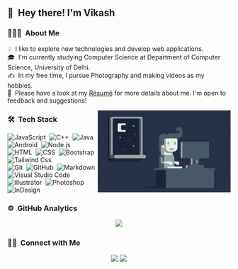 ## 👋 &nbsp;Hey there! I'm Vikash

### 👨🏻‍💻 &nbsp;About Me

💡 &nbsp;I like to explore new technologies and develop web applications.\
🎓 &nbsp;I'm currently studying Computer Science at Department of Computer Science, University of Delhi.\
✍️ &nbsp;In my free time, I pursue Photography and making videos as my hobbies.\
📄 &nbsp;Please have a look at my [Résumé](https://vikashprajapati.github.io/vikashprajapati.github.io/resume.pdf) for more details about me. I'm open to feedback and suggestions!

<img alt="Night Coding" src="https://github.com/vikashprajapati/vikashprajapati/blob/main/assets/Night-Coding.gif" align="right"/>

### 🛠 &nbsp;Tech Stack

![JavaScript](https://img.shields.io/badge/-JavaScript-333333?style=flat&logo=javascript)&nbsp;
![C++](https://img.shields.io/badge/-C++-333333?style=flat&logo=C%2B%2B&logoColor=00599C)&nbsp;
![Java](https://img.shields.io/badge/-Java-339333?style=flat&logo=java)&nbsp;
![Android](https://img.shields.io/badge/-Android-87fb33?style=flat&logo=android)&nbsp;
![Node.js](https://img.shields.io/badge/-Node.js-456f33?style=flat&logo=node.js)&nbsp;
![HTML](https://img.shields.io/badge/-HTML-333333?style=flat&logo=HTML5)&nbsp;
![CSS](https://img.shields.io/badge/-CSS-333333?style=flat&logo=CSS3&logoColor=1572B6)&nbsp;
![Bootstrap](https://img.shields.io/badge/-Bootstrap-333333?style=flat&logo=bootstrap&logoColor=563D7C)\
![Tailwind Css](https://img.shields.io/badge/-Tailwind-333333?style=flat&logo=tailwindcss&logoColor=56647C)\
![Git](https://img.shields.io/badge/-Git-333333?style=flat&logo=git)&nbsp;
![GitHub](https://img.shields.io/badge/-GitHub-333333?style=flat&logo=github)&nbsp;
![Markdown](https://img.shields.io/badge/-Markdown-333333?style=flat&logo=markdown)\
![Visual Studio Code](https://img.shields.io/badge/-Visual%20Studio%20Code-333333?style=flat&logo=visual-studio-code&logoColor=007ACC)&nbsp;
![Illustrator](https://img.shields.io/badge/-Illustrator-333333?style=flat&logo=adobe-illustrator)&nbsp;
![Photoshop](https://img.shields.io/badge/-Photoshop-333333?style=flat&logo=adobe-photoshop)&nbsp;
![InDesign](https://img.shields.io/badge/-InDesign-333333?style=flat&logo=adobe-indesign)

### ⚙️ &nbsp;GitHub Analytics

<p align="center">
<a href="https://github.com/vikashprajapati">
  <img height="180em" src="https://github-readme-stats-eight-theta.vercel.app/api?username=vikashprajapati&show_icons=true&theme=react&include_all_commits=true&count_private=true"/>
</a>
</p>

### 🤝🏻 &nbsp;Connect with Me

<p align="center">
<a href="https://vikashprajapati.github.io/"><img src="https://img.shields.io/badge/-vikashprajapati.github.io-3423A6?style=flat-square&logo=Google-Chrome&logoColor=white"/></a>
<a href="https://www.linkedin.com/in/vikash-41abb8101/"><img src="https://img.shields.io/badge/-vikash prajapati-0077B5?style=flat-square&logo=Linkedin&logoColor=white"/></a>
</p>

